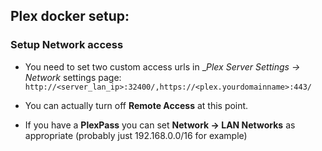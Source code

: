 ## Plex docker setup:

### Setup Network access

* You need to set two custom access urls in __Plex Server Settings -> Network_ settings page:  
`http://<server_lan_ip>:32400/,https://<plex.yourdomainname>:443/`

* You can actually turn off __Remote Access__ at this point.

* If you have a __PlexPass__ you can set __Network -> LAN Networks__ as appropriate (probably just 192.168.0.0/16 for example)

